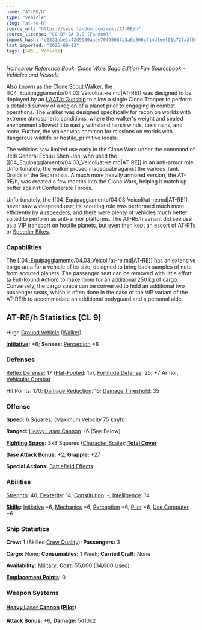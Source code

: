 ```yaml
---
name: "AT-RE/h"
type: "vehicle"
slug: "at-re-h"
source_url: "https://swse.fandom.com/wiki/AT-RE/h"
source_license: "CC BY-SA 3.0 (Fandom)"
import_hash: "c6531abe1c42d9930aaae76f95687a3a6e506c714d1eef01c72fa2f0c240e49a"
last_imported: "2025-09-12"
tags: [SWSE, Vehicle]
---
```

*Homebrew Reference Book: [Clone Wars Saga Edition Fan Sourcebook](https://swse.fandom.com/wiki/Clone_Wars_Saga_Edition_Fan_Sourcebook) - Vehicles and Vessels*

Also known as the Clone Scout Walker, the [[04_Equipaggiamento/04.03_Veicoli/at-re.md|AT-RE]] was designed to be deployed by an [LAAT/c Gunship](https://swse.fandom.com/wiki/LAAT/c_Gunship) to allow a single Clone Trooper to perform a detailed survey of a region of a planet prior to engaging in combat operations. The walker was designed specifically for recon on worlds with extreme atmospheric conditions, where the walker's weight and sealed environment allowed it to easily withstand harsh winds, toxic rains, and more. Further, the walker was common for missions on worlds with dangerous wildlife or hostile, primitive locals.

The vehicles saw limited use early in the Clone Wars under the command of Jedi General Echuu Shen-Jon, who used the [[04_Equipaggiamento/04.03_Veicoli/at-re.md|AT-RE]] in an anti-armor role. Unfortunately, the walker proved inadequate against the various Tank Droids of the Separatists. A much more heavily armored version, the AT-RE/h, was created a few months into the Clone Wars, helping it match up better against Confederate Forces.

Unfortunately, the [[04_Equipaggiamento/04.03_Veicoli/at-re.md|AT-RE]] never saw widespread use; its scouting role was performed much more efficiently by [Airspeeders](https://swse.fandom.com/wiki/Airspeeders), and there were plenty of vehicles much better suited to perform as anti-armor platforms. The AT-RE/h variant did see use as a VIP transport on hostile planets, but even then kept an escort of [AT-RTs](https://swse.fandom.com/wiki/AT-RTs) or [Speeder Bikes](https://swse.fandom.com/wiki/Speeder_Bikes).
### Capabilities
The [[04_Equipaggiamento/04.03_Veicoli/at-re.md|AT-RE]] has an extensive cargo area for a vehicle of its size, designed to bring back samples of note from scouted planets. The passenger seat can be removed with little effort (a [Full-Round Action](https://swse.fandom.com/wiki/Full-Round_Action)) to make room for an additional 250 kg of cargo. Conversely, the cargo space can be converted to hold an additional two passenger seats, which is often done in the case of the VIP variant of the AT-RE/h to accommodate an additional bodyguard and a personal aide.
## AT-RE/h Statistics (CL 9)
Huge [Ground Vehicle](https://swse.fandom.com/wiki/Ground_Vehicle) ([Walker](https://swse.fandom.com/wiki/Walker))

**[Initiative](https://swse.fandom.com/wiki/Initiative):** +6; **Senses:** [Perception](https://swse.fandom.com/wiki/Perception) +6
### Defenses
[Reflex Defense](https://swse.fandom.com/wiki/Reflex_Defense_(Vehicles)): 17 ([Flat-Footed](https://swse.fandom.com/wiki/Flat-Footed): 15), [Fortitude Defense](https://swse.fandom.com/wiki/Fortitude_Defense_(Vehicles)): 25; +7 Armor, [Vehicular Combat](https://swse.fandom.com/wiki/Vehicular_Combat)

Hit Points: 170; [Damage Reduction](https://swse.fandom.com/wiki/Damage_Reduction): 15; [Damage Threshold](https://swse.fandom.com/wiki/Damage_Threshold_(Vehicles)): 35
### Offense
**Speed:** 6 Squares; (Maximum Velocity 75 km/h)

**Ranged:** [Heavy Laser Cannon](https://swse.fandom.com/wiki/Heavy_Laser_Cannon) +6 (See Below)

**[Fighting Space](https://swse.fandom.com/wiki/Fighting_Space):** 3x3 Squares ([Character Scale](https://swse.fandom.com/wiki/Character_Scale)); **[Total Cover](https://swse.fandom.com/wiki/Total_Cover)**

**[Base Attack Bonus](https://swse.fandom.com/wiki/Base_Attack_Bonus):** +2; **[Grapple](https://swse.fandom.com/wiki/Grapple):** +27

**Special Actions:** [Battlefield Effects](https://swse.fandom.com/wiki/Battlefield_Effects)
### Abilities
[Strength](https://swse.fandom.com/wiki/Strength): 40, [Dexterity](https://swse.fandom.com/wiki/Dexterity): 14, [Constitution](https://swse.fandom.com/wiki/Constitution): -, [Intelligence](https://swse.fandom.com/wiki/Intelligence): 14

**[Skills](https://swse.fandom.com/wiki/Skills):** [Initiative](https://swse.fandom.com/wiki/Initiative) +6, [Mechanics](https://swse.fandom.com/wiki/Mechanics) +6, [Perception](https://swse.fandom.com/wiki/Perception) +6, [Pilot](https://swse.fandom.com/wiki/Pilot) +6, [Use Computer](https://swse.fandom.com/wiki/Use_Computer) +6
### Ship Statistics
**Crew:** 1 (Skilled [Crew Quality](https://swse.fandom.com/wiki/Crew_Quality)); **Passengers:** 3

**Cargo:** None; **Consumables:** 1 Week; **Carried Craft:** None

**Availability:** [Military](https://swse.fandom.com/wiki/Military); **Cost:** 55,000 (34,000 [Used](https://swse.fandom.com/wiki/Used))

**[Emplacement Points](https://swse.fandom.com/wiki/Emplacement_Points):** 0
### Weapon Systems
#### **[Heavy Laser Cannon](https://swse.fandom.com/wiki/Heavy_Laser_Cannon) ([Pilot](https://swse.fandom.com/wiki/Pilot_(Vehicle_Combat)))**
**Attack Bonus:** +6, **Damage:** 5d10x2